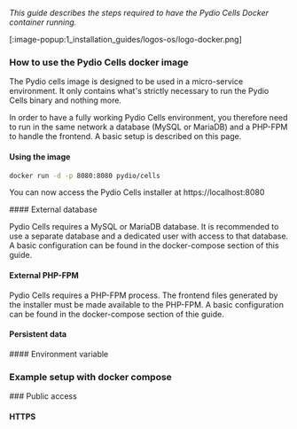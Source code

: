 _This guide describes the steps required to have the Pydio Cells Docker container running._

[:image-popup:1_installation_guides/logos-os/logo-docker.png]

### How to use the Pydio Cells docker image

The Pydio cells image is designed to be used in a micro-service environment. It only contains what's strictly necessary to run the Pydio Cells binary and nothing more.

In order to have a fully working Pydio Cells environment, you therefore need to run in the same network a database (MySQL or MariaDB) and a PHP-FPM to handle the frontend. A basic setup is described on this page.

#### Using the image

```sh
docker run -d -p 8080:8080 pydio/cells
```

You can now access the Pydio Cells installer at https://localhost:8080

#### External database

Pydio Cells requires a MySQL or MariaDB database. It is recommended to use a separate database and a dedicated user with access to that database. A basic configuration can be found in the docker-compose section of this guide.

#### External PHP-FPM

Pydio Cells requires a PHP-FPM process. The frontend files generated by the installer must be made available to the PHP-FPM. A basic configuration can be found in the docker-compose section of thie guide.

#### Persistent data

#### Environment variable

### Example setup with docker compose

### Public access

#### HTTPS
